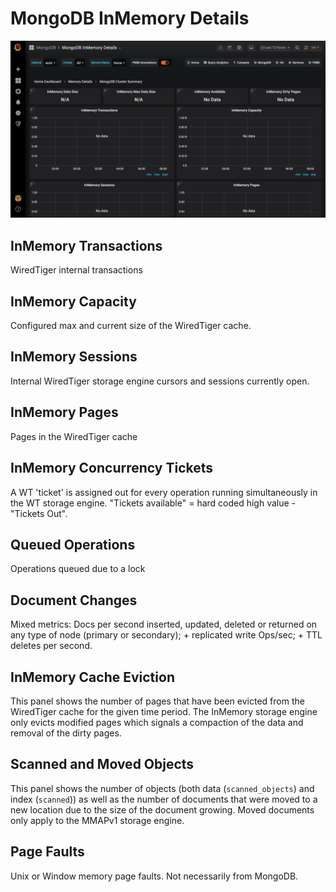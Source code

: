 # MongoDB InMemory Details

![!image](../../_images/PMM_MongoDB_InMemory_Details.jpg)

## InMemory Transactions

WiredTiger internal transactions

## InMemory Capacity

Configured max and current size of the WiredTiger cache.

## InMemory Sessions

Internal WiredTiger storage engine cursors and sessions currently open.

## InMemory Pages

Pages in the WiredTiger cache

## InMemory Concurrency Tickets

A WT 'ticket' is assigned out for every operation running simultaneously in the WT storage engine. "Tickets available" = hard coded high value - "Tickets Out".

## Queued Operations

Operations queued due to a lock

## Document Changes

Mixed metrics: Docs per second inserted, updated, deleted or returned on any type of node (primary or secondary); + replicated write Ops/sec; + TTL deletes per second.

## InMemory Cache Eviction

This panel shows the number of pages that have been evicted from the WiredTiger cache for the given time period. The InMemory storage engine only evicts modified pages which signals a compaction of the data and removal of the dirty pages.

## Scanned and Moved Objects

This panel shows the number of objects (both data (`scanned_objects`) and index (`scanned`)) as well as the number of documents that were moved to a new location due to the size of the document growing. Moved documents only apply to the MMAPv1 storage engine.

## Page Faults

Unix or Window memory page faults. Not necessarily from MongoDB.
